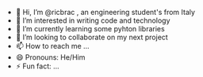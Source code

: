 - 👋 Hi, I’m @ricbrac , an engineering student's from Italy
- 👀 I’m interested in writing code and technology
- 🌱 I’m currently learning some pyhton libraries
- 💞️ I’m looking to collaborate on my next project
- 📫 How to reach me ...
- 😄 Pronouns: He/Him
- ⚡ Fun fact: ...

<!---
ricbrac/ricbrac is a ✨ special ✨ repository because its `README.md` (this file) appears on your GitHub profile.
You can click the Preview link to take a look at your changes.
--->
